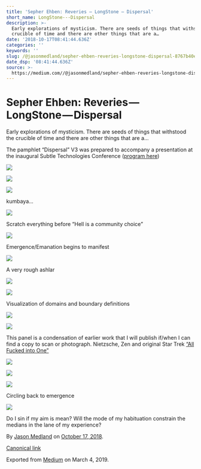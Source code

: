 ```yaml
---
title: 'Sepher Ehben: Reveries — LongStone — Dispersal'
short_name: LongStone---Dispersal
description: >-
  Early explorations of mysticism. There are seeds of things that withstood the
  crucible of time and there are other things that are a…
date: '2018-10-17T08:41:44.636Z'
categories: ''
keywords: ''
slug: /@jasonmedland/sepher-ehben-reveries-longstone-dispersal-8767b40e7d5e
date_dsp: '08:41:44.636Z'
source: >-
  https://medium.com//@jasonmedland/sepher-ehben-reveries-longstone-dispersal-8767b40e7d5e
---
```


# Sepher Ehben: Reveries — LongStone — Dispersal

Early explorations of mysticism. There are seeds of things that withstood the crucible of time and there are other things that are a…

The pamphlet “Dispersal” V3 was prepared to accompany a presentation at the inaugural Subtle Technologies Conference ([program here](https://www.facebook.com/jason.medland/media_set?set=a.10153174963666892&type=3))

![](https://cdn-images-1.medium.com/max/800/1*as0FiicDsNeDdQfDp_1KvA.jpeg)

![](https://cdn-images-1.medium.com/max/800/1*3CsEgXZye8AlhjFuSNDzhA.jpeg)

![](https://cdn-images-1.medium.com/max/800/1*wP1Na7EDw0kHNqOdf89fbg.jpeg)

kumbaya…

![](https://cdn-images-1.medium.com/max/800/1*ol3wMVe6Y1LHMipfhU-rxg.jpeg)

Scratch everything before “Hell is a community choice”

![](https://cdn-images-1.medium.com/max/800/1*vr0anNK3a5G9T-mx4GnOXA.jpeg)

Emergence/Emanation begins to manifest

![](https://cdn-images-1.medium.com/max/800/1*VgCnlkeLiKWE0k1kFlch1w.jpeg)

A very rough ashlar

![](https://cdn-images-1.medium.com/max/800/1*CxQhwubvn0DnjwGJZUo5Vw.jpeg)

![](https://cdn-images-1.medium.com/max/800/1*mbCp9xZVB1XE8MaEvZC3kA.jpeg)

Visualization of domains and boundary definitions

![](https://cdn-images-1.medium.com/max/800/1*Eb_0CEIgUuBcmAnNL0TJEA.jpeg)

![](https://cdn-images-1.medium.com/max/800/1*guH3fkK6PHbVOFWmxBj2Ig.jpeg)

This panel is a condensation of earlier work that I will publish if/when I can find a copy to scan or photograph. Nietzsche, Zen and original Star Trek [“All Fucked into One”](https://youtu.be/cegdR0GiJl4)

![](https://cdn-images-1.medium.com/max/800/1*Eb_0CEIgUuBcmAnNL0TJEA.jpeg)

![](https://cdn-images-1.medium.com/max/800/1*SXgnMlGczTDXeVskVLxv3A.jpeg)

![](https://cdn-images-1.medium.com/max/800/1*D2buqVsld3oZdAMHueGG8Q.jpeg)

Circling back to emergence

![](https://cdn-images-1.medium.com/max/800/1*CjDmwn7NKusFvfUx347uPg.jpeg)

Do I sin if my aim is mean? Will the mode of my habituation constrain the medians in the lane of my experience?

By [Jason Medland](https://medium.com/@jasonmedland) on [October 17, 2018](https://medium.com/p/8767b40e7d5e).

[Canonical link](https://medium.com/@jasonmedland/sepher-ehben-reveries-longstone-dispersal-8767b40e7d5e)

Exported from [Medium](https://medium.com) on March 4, 2019.